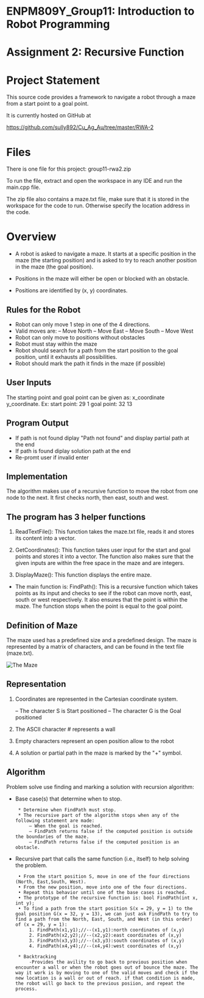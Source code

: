 # ENPM809Y_Group11: Introduction to Robot Programming 
# Assignment 2: Recursive Function


Project Statement
========
This source code provides a framework to navigate a robot through a maze from a start point to a goal point. 


It is currently hosted on GitHub at 

https://github.com/sully892/Cu_Ag_Au/tree/master/RWA-2


Files
========
 
There is one file for this project:
	group11-rwa2.zip

To run the file, extract and open the workspace in any IDE and run the main.cpp file. 

The zip file also contains a maze.txt file, make sure that it is stored in the workspace for the code to run. Otherwise specify the location address in the code.


Overview
========


 * A robot is asked to navigate a maze. It starts at a specific position in the maze (the starting position)
and is asked to try to reach another position in the maze (the goal position).

 * Positions in the maze will either be open or blocked with an obstacle.
 * Positions are identified by (x, y) coordinates.



Rules for the Robot
-----

 * Robot can only move 1 step in one of the 4 directions.
 * Valid moves are:
 	– Move North
	– Move East
	– Move South
	– Move West
 * Robot can only move to positions without obstacles
 * Robot must stay within the maze
 * Robot should search for a path from the start position to the goal position, until it exhausts all possibilities.
 * Robot should mark the path it finds in the maze (if possible)




User Inputs
-----

The starting point and goal point can be given as: x_coordinate y_coordinate.
Ex: start point: 29 1   goal point: 32 13

Program Output
------

* If path is not found diplay "Path not found" and display partial path at the end
* If path is found diplay solution path at the end
* Re-promt user if invalid enter

Implementation
-----

The algorithm makes use of a recursive function to move the robot from one node to the next. It first checks north, then east, south and west. 




The program has 3 helper functions
-----

1. ReadTextFile(): This function takes the maze.txt file, reads it and stores its content into a vector. 
	
2. GetCoordinates(): This function takes user input for the start and goal points and stores it into a vector. The function also makes sure that the given inputs are within the free space in the maze and are integers. 

3. DisplayMaze(): This function displays the entire maze. 

 * The main function is:
		FindPath(): This is a recursive function which takes points as its input and checks to see if the robot can move north, east, south or west respectively. It also ensures that the point is within the maze. The function stops when the point is equal to the goal point.
	


Definition of Maze
-----


The maze used has a predefined size and a predefined design. The maze is represented by a matrix of characters, and can be found in the text file
(maze.txt).


![The Maze](/home/controls/ENPM809Y/Workspace/RWA-2/Assignment2/Documentation/TheMaze.png?raw=true)


Representation
-----


1.  Coordinates are represented in the Cartesian coordinate system.

	– The character S is Start positioned
	– The character G is the Goal positioned

2. The ASCII character # represents a wall
3. Empty characters represent an open position allow to the robot
4. A solution or partial path in the maze is marked by the "+" symbol.


Algorithm
-----
Problem solve use finding and marking a solution with recursion algorithm:


 * Base case(s) that determine when to stop.

		* Determine when FindPath must stop.
		* The recursive part of the algorithm stops when any of the following statement are made:
			– When the goal is reached.
			– FindPath returns false if the computed position is outside the boundaries of the maze.
			– FindPath returns false if the computed position is an obstacle.


 * Recursive part that calls the same function (i.e., itself) to help solving the problem.

        • From the start position S, move in one of the four directions (North, East,South, West).
        • From the new position, move into one of the four directions.
        • Repeat this behavior until one of the base cases is reached.
        • The prototype of the recursive function is: bool FindPath(int x, int y);
        • To find a path from the start position S(x = 29, y = 1) to the goal position G(x = 32, y = 13), we can just ask FindPath to try to find a path from the North, East, South, and West (in this order) of (x = 29, y = 1):
            1. FindPath(x1,y1);//--(x1,y1):north coordinates of (x,y)
            2. FindPath(x2,y2);//--(x2,y2):east coordinates of (x,y)
            3. FindPath(x3,y3);//--(x3,y3):south coordinates of (x,y)
            4. FindPath(x4,y4);//--(x4,y4):west coordinates of (x,y)

		* Backtracking
			-Provides the avility to go back to previous position when encounter a wall or when the robot goes out of bounce the maze. The way it work is by moving to one of the valid moves and check if the new location is a wall or out of reach. if that condition is made, the robot will go back to the previous posiion, and repeat the process.

























